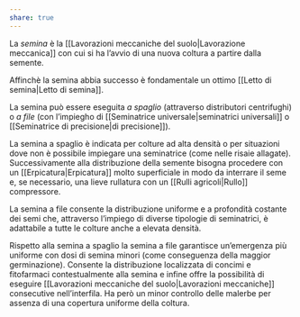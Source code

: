 ```yaml
---
share: true
---
```

La *semina* è la [[Lavorazioni meccaniche del suolo|Lavorazione meccanica]] con cui si ha l’avvio di una nuova coltura a partire dalla semente.

Affinchè la semina abbia successo è fondamentale un ottimo [[Letto di semina|Letto di semina]].

La semina può essere eseguita *a spaglio* (attraverso distributori centrifughi) o *a file* (con l’impiegho di [[Seminatrice universale|seminatrici universali]] o [[Seminatrice di precisione|di precisione]]).

La semina a spaglio è indicata per colture ad alta densità o per situazioni dove non è possibile impiegare una seminatrice (come nelle risaie allagate).
Successivamente alla distribuzione della semente bisogna procedere con un [[Erpicatura|Erpicatura]] molto superficiale in modo da interrare il seme e, se necessario, una lieve rullatura con un [[Rulli agricoli|Rullo]] compressore.

La semina a file consente la distribuzione uniforme e a profondità costante dei semi che, attraverso l’impiego di diverse tipologie di seminatrici, è adattabile a tutte le colture anche a elevata densità.

Rispetto alla semina a spaglio la semina a file garantisce un’emergenza più uniforme con dosi di semina minori (come conseguenza della maggior germinazione). Consente la distribuzione localizzata di concimi e fitofarmaci contestualmente alla semina e infine offre la possibilità di eseguire [[Lavorazioni meccaniche del suolo|Lavorazioni meccaniche]] consecutive nell’interfila.
Ha però un minor controllo delle malerbe per assenza di una copertura uniforme della coltura.